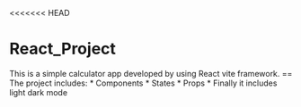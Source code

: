 <<<<<<< HEAD
# React_Project
This is a simple calculator app developed by using React vite framework.
== The project includes:
      * Components
      * States
      * Props
      * Finally it includes light dark mode 


      
